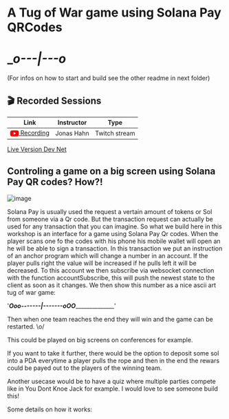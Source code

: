 # A Tug of War game using Solana Pay QRCodes
# ______o---|---o_____

(For infos on how to start and build see the other readme in next folder)

## 🎬 Recorded Sessions

| Link                                                                                                                                   | Instructor      | Type            |
| -------------------------------------------------------------------------------------------------------------------------------------- | --------------- | --------------- |
| [ <img src="https://raw.githubusercontent.com/Solana-Workshops/.github/main/.docs/youtube-icon.png" alt="youtube" width="20" align="center"/> Recording](https://www.youtube.com/watch?v=_XBvEHwSqJc) | Jonas Hahn | Twitch stream |

[Live Version Dev Net](https://tug-of-war-solana-pay.vercel.app/?network=devnet)

## Controling a game on a big screen using Solana Pay QR codes? How?!

<img width="1325" alt="image" src="https://user-images.githubusercontent.com/5938789/218829341-ac942433-cb12-4d97-8164-cb7dbfeffb3d.png">

Solana Pay is usually used the request a vertain amount of tokens or Sol from someone via a Qr code. 
But the transaction request can actually be used for any transaction that you can imagine. So what we build here in this workshop is an interface for a game using Solana Pay Qr codes. When the player scans one fo the codes with his phone his mobile wallet will open an he will be able to sign a transaction. 
In this transaction we put an instruction of an anchor program which will change a number in an account. 
If the player pulls right the value will be increased if he pulls left it will be decreased. 
To this account we then subscribe via websocket connection with the function accountSubscribe, this will push the newest state to the client as soon as it changes.
We then show this number as a nice ascii art tug of war game: 

'___Ooo-------|-------oOO_________________'

Then when one team reaches the end they will win and the game can be restarted. 
\o/

This could be played on big screens on conferences for example. 

If you want to take it further, there would be the option to deposit some sol into a PDA everytime a player pulls the rope and then in the end the rewars could be payed out to the 
players of the winning team. 

Another usecase would be to have a quiz where multiple parties compete like in You Dont Knoe Jack for example. 
I would love to see someone build this!  

Some details on how it works: 



